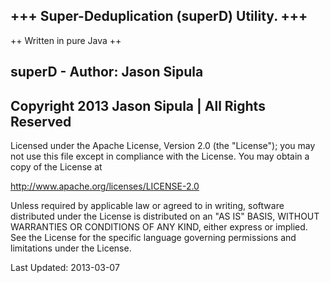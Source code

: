 +++ Super-Deduplication (superD) Utility. +++
---------------------------------------------

++ Written in pure Java ++

superD - Author: Jason Sipula
---------------------------------------------

Copyright 2013 Jason Sipula | All Rights Reserved
---------------------------------------------

 Licensed under the Apache License, Version 2.0 (the "License");
 you may not use this file except in compliance with the License.
 You may obtain a copy of the License at

  http://www.apache.org/licenses/LICENSE-2.0

 Unless required by applicable law or agreed to in writing, software
 distributed under the License is distributed on an "AS IS" BASIS,
 WITHOUT WARRANTIES OR CONDITIONS OF ANY KIND, either express or implied.
 See the License for the specific language governing permissions and
 limitations under the License.

Last Updated: 2013-03-07
